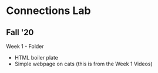 # Connections Lab
## Fall '20

Week 1 - Folder
* HTML boiler plate
* Simple webpage on cats (this is from the Week 1 Videos) 
